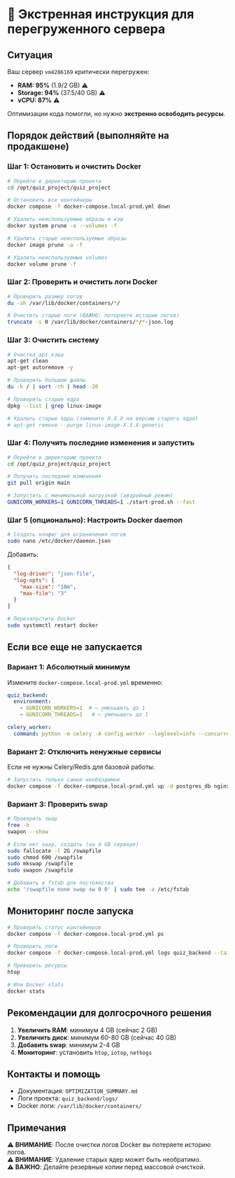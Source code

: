 # 🚨 Экстренная инструкция для перегруженного сервера

## Ситуация

Ваш сервер `vm4286169` критически перегружен:
- **RAM: 95%** (1.9/2 GB) ⚠️
- **Storage: 94%** (37.5/40 GB) ⚠️
- **vCPU: 87%** ⚠️

Оптимизации кода помогли, но нужно **экстренно освободить ресурсы**.

## Порядок действий (выполняйте на продакшене)

### Шаг 1: Остановить и очистить Docker

```bash
# Перейти в директорию проекта
cd /opt/quiz_project/quiz_project

# Остановить все контейнеры
docker compose -f docker-compose.local-prod.yml down

# Удалить неиспользуемые образы и кэш
docker system prune -a --volumes -f

# Удалить старые неиспользуемые образы
docker image prune -a -f

# Удалить неиспользуемые volumes
docker volume prune -f
```

### Шаг 2: Проверить и очистить логи Docker

```bash
# Проверить размер логов
du -sh /var/lib/docker/containers/*/

# Очистить старые логи (ВАЖНО: потеряете историю логов)
truncate -s 0 /var/lib/docker/containers/*/*-json.log
```

### Шаг 3: Очистить систему

```bash
# Очистка apt кэша
apt-get clean
apt-get autoremove -y

# Проверить большие файлы
du -h / | sort -rh | head -20

# Проверить старые ядра
dpkg --list | grep linux-image

# Удалить старые ядра (замените X.X.X на версию старого ядра)
# apt-get remove --purge linux-image-X.X.X-generic
```

### Шаг 4: Получить последние изменения и запустить

```bash
# Перейти в директорию проекта
cd /opt/quiz_project/quiz_project

# Получить последние изменения
git pull origin main

# Запустить с минимальной нагрузкой (аварийный режим)
GUNICORN_WORKERS=1 GUNICORN_THREADS=1 ./start-prod.sh --fast
```

### Шаг 5 (опционально): Настроить Docker daemon

```bash
# Создать конфиг для ограничения логов
sudo nano /etc/docker/daemon.json
```

Добавить:
```json
{
  "log-driver": "json-file",
  "log-opts": {
    "max-size": "10m",
    "max-file": "3"
  }
}
```

```bash
# Перезапустить Docker
sudo systemctl restart docker
```

## Если все еще не запускается

### Вариант 1: Абсолютный минимум

Измените `docker-compose.local-prod.yml` временно:

```yaml
quiz_backend:
  environment:
    - GUNICORN_WORKERS=1  # ← уменьшить до 1
    - GUNICORN_THREADS=1   # ← уменьшить до 1

celery_worker:
  command: python -m celery -A config worker --loglevel=info --concurrency=1  # ← уменьшить с 4 до 1
```

### Вариант 2: Отключить ненужные сервисы

Если не нужны Celery/Redis для базовой работы:

```bash
# Запустить только самое необходимое
docker compose -f docker-compose.local-prod.yml up -d postgres_db nginx quiz_backend mini_app
```

### Вариант 3: Проверить swap

```bash
# Проверить swap
free -h
swapon --show

# Если нет swap, создать (на 4 GB сервере)
sudo fallocate -l 2G /swapfile
sudo chmod 600 /swapfile
sudo mkswap /swapfile
sudo swapon /swapfile

# Добавить в fstab для постоянства
echo '/swapfile none swap sw 0 0' | sudo tee -a /etc/fstab
```

## Мониторинг после запуска

```bash
# Проверить статус контейнеров
docker compose -f docker-compose.local-prod.yml ps

# Проверить логи
docker compose -f docker-compose.local-prod.yml logs quiz_backend --tail=50

# Проверить ресурсы
htop

# Или Docker stats
docker stats
```

## Рекомендации для долгосрочного решения

1. **Увеличить RAM**: минимум 4 GB (сейчас 2 GB)
2. **Увеличить диск**: минимум 60-80 GB (сейчас 40 GB)
3. **Добавить swap**: минимум 2-4 GB
4. **Мониторинг**: установить `htop`, `iotop`, `nethogs`

## Контакты и помощь

- Документация: `OPTIMIZATION_SUMMARY.md`
- Логи проекта: `quiz_backend/logs/`
- Docker логи: `/var/lib/docker/containers/`

## Примечания

⚠️ **ВНИМАНИЕ**: После очистки логов Docker вы потеряете историю логов.  
⚠️ **ВНИМАНИЕ**: Удаление старых ядер может быть необратимо.  
⚠️ **ВАЖНО**: Делайте резервные копии перед массовой очисткой.


